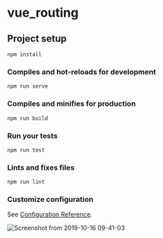 # vue_routing

## Project setup
```
npm install
```

### Compiles and hot-reloads for development
```
npm run serve
```

### Compiles and minifies for production
```
npm run build
```

### Run your tests
```
npm run test
```

### Lints and fixes files
```
npm run lint
```

### Customize configuration
See [Configuration Reference](https://cli.vuejs.org/config/).


![Screenshot from 2019-10-16 09-41-03](https://user-images.githubusercontent.com/30195561/67377293-a4887900-f5af-11e9-8ed4-db2d281cb69e.png)

